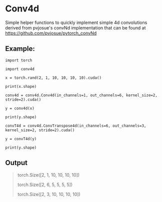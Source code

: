 # Conv4d
Simple helper functions to quickly implement simple 4d convolutions derived from pvjosue's convNd implementation that can be found at https://github.com/pvjosue/pytorch_convNd

## Example:

`import torch`

`import conv4d`

`x = torch.rand(2, 1, 10, 10, 10, 10).cuda()`

`print(x.shape)`

`conv4d = conv4d.Conv4d(in_channels=1, out_channels=6, kernel_size=2, stride=2).cuda()`

`y = conv4d(x)`

`print(y.shape)`

`convT4d = conv4d.ConvTranspose4d(in_channels=6, out_channels=3, kernel_size=2, stride=2).cuda()`

`y = convT4d(y)`

`print(y.shape)`

## Output

> torch.Size([2, 1, 10, 10, 10, 10])
> 
> torch.Size([2, 6, 5, 5, 5, 5])
> 
> torch.Size([2, 3, 10, 10, 10, 10])
